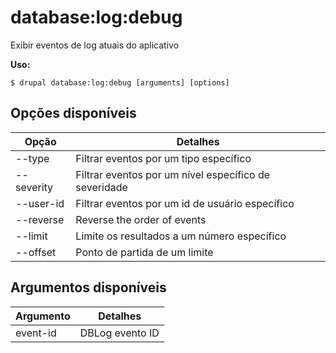 # database:log:debug
Exibir eventos de log atuais do aplicativo

**Uso:**
```
$ drupal database:log:debug [arguments] [options]
```

## Opções disponíveis
Opção | Detalhes
-------|-------------
--type | Filtrar eventos por um tipo específico
--severity | Filtrar eventos por um nível específico de severidade
--user-id | Filtrar eventos por um id de usuário específico
--reverse | Reverse the order of events
--limit | Limite os resultados a um número específico
--offset | Ponto de partida de um limite

## Argumentos disponíveis
Argumento | Detalhes
---------|-------------
event-id | DBLog evento ID
